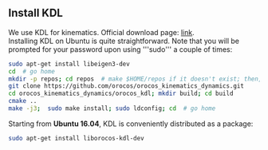 ## Install KDL

We use KDL for kinematics. Official download page: [link](http://www.orocos.org/kdl). </br>
Installing KDL on Ubuntu is quite straightforward. Note that you will be prompted for your password upon using '''sudo''' a couple of times:

```bash
sudo apt-get install libeigen3-dev
cd  # go home
mkdir -p repos; cd repos  # make $HOME/repos if it doesn't exist; then, enter it
git clone https://github.com/orocos/orocos_kinematics_dynamics.git
cd orocos_kinematics_dynamics/orocos_kdl; mkdir build; cd build
cmake ..
make -j3;  sudo make install; sudo ldconfig; cd  # go home
```

Starting from <b>Ubuntu 16.04</b>, KDL is conveniently distributed as a package:

```bash
sudo apt-get install liborocos-kdl-dev
```
